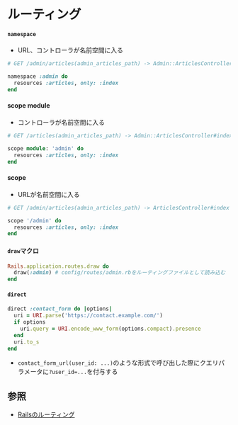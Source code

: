 # ルーティング
#### `namespace`
- URL、コントローラが名前空間に入る

```ruby
# GET /admin/articles(admin_articles_path) -> Admin::ArticlesController#index

namespace :admin do
  resources :articles, only: :index
end
```

#### scope module
- コントローラが名前空間に入る

```ruby
# GET /articles(admin_articles_path) -> Admin::ArticlesController#index

scope module: 'admin' do
  resources :articles, only: :index
end
```

#### scope
- URLが名前空間に入る

```ruby
# GET /admin/articles(admin_articles_path) -> ArticlesController#index

scope '/admin' do
  resources :articles, only: :index
end
```

#### `draw`マクロ

```ruby
Rails.application.routes.draw do
  draw(:admin) # config/routes/admin.rbをルーティングファイルとして読み込む
end
```

#### `direct`

```ruby
direct :contact_form do |options|
  uri = URI.parse('https://contact.example.com/')
  if options
    uri.query = URI.encode_www_form(options.compact).presence
  end
  uri.to_s
end
```

- `contact_form_url(user_id: ...)`のような形式で呼び出した際にクエリパラメータに`?user_id=...`を付与する

## 参照
- [Railsのルーティング](https://railsguides.jp/routing.html)
